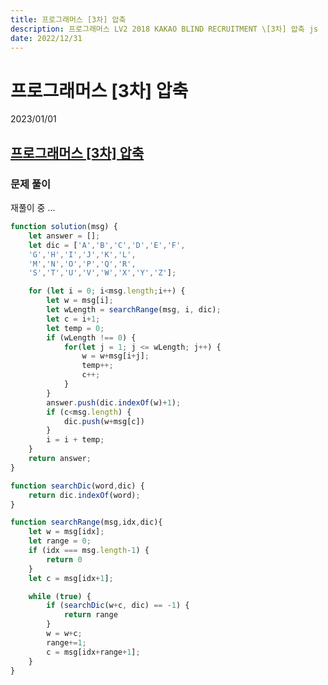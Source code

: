 ```yaml
---
title: 프로그래머스 [3차] 압축
description: 프로그래머스 LV2 2018 KAKAO BLIND RECRUITMENT \[3차] 압축 js
date: 2022/12/31
---
```


# 프로그래머스 \[3차] 압축
<div class="flex justify-end text-sm">2023/01/01</div>

## <a href="https://school.programmers.co.kr/learn/courses/30/lessons/17684" target="_blank">프로그래머스 \[3차] 압축</a>


### 문제 풀이

재풀이 중 ...

``` js
function solution(msg) {
    let answer = [];
    let dic = ['A','B','C','D','E','F',
    'G','H','I','J','K','L',
    'M','N','O','P','Q','R',
    'S','T','U','V','W','X','Y','Z'];

    for (let i = 0; i<msg.length;i++) {
        let w = msg[i];
        let wLength = searchRange(msg, i, dic);
        let c = i+1;
        let temp = 0;
        if (wLength !== 0) {
            for(let j = 1; j <= wLength; j++) {
                w = w+msg[i+j];
                temp++;
                c++;
            }
        }
        answer.push(dic.indexOf(w)+1);
        if (c<msg.length) {
            dic.push(w+msg[c])
        }
        i = i + temp;
    }
    return answer;
}

function searchDic(word,dic) {
    return dic.indexOf(word);
}

function searchRange(msg,idx,dic){
    let w = msg[idx];
    let range = 0;
    if (idx === msg.length-1) {
        return 0
    }
    let c = msg[idx+1];

    while (true) {
        if (searchDic(w+c, dic) == -1) {
            return range
        }
        w = w+c;
        range+=1;
        c = msg[idx+range+1];
    }
}
```